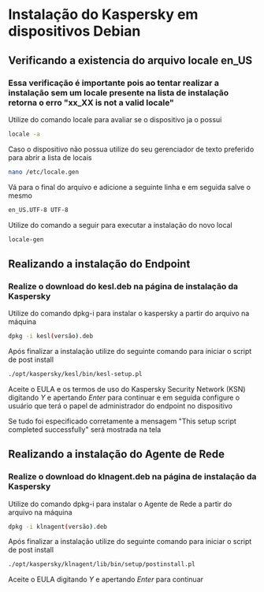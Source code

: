 # Instalação do Kaspersky em dispositivos Debian

## Verificando a existencia do arquivo locale en_US
### Essa verificação é importante pois ao tentar realizar a instalação sem um locale presente na lista de instalação retorna o erro "xx_XX is not a valid locale"

Utilize do comando locale para avaliar se o dispositivo ja o possui

```bash
locale -a
```

Caso o dispositivo não possua utilize do seu gerenciador de texto preferido para abrir a lista de locais

```bash
nano /etc/locale.gen
```
Vá para o final do arquivo e adicione a seguinte linha e em seguida salve o mesmo

```bash
en_US.UTF-8 UTF-8
```

Utilize do comando a seguir para executar a instalação do novo local

```bash
locale-gen
```
## Realizando a instalação do Endpoint
### Realize o download do kesl.deb na página de instalação da Kaspersky

Utilize do comando dpkg-i para instalar o kaspersky a partir do arquivo na máquina

```bash
dpkg -i kesl(versão).deb
```

Após finalizar a instalação utilize do seguinte comando para iniciar o script de post install
```bash
./opt/kaspersky/kesl/bin/kesl-setup.pl
```
Aceite o EULA e os termos de uso do Kaspersky Security Network (KSN) digitando *Y* e apertando *Enter* para continuar e em seguida configure o usuário que terá o papel de administrador do endpoint no dispositivo

Se tudo foi especificado corretamente a mensagem "This setup script completed successfully" será mostrada na tela

## Realizando a instalação do Agente de Rede
### Realize o download do klnagent.deb na página de instalação da Kaspersky
Utilize do comando dpkg-i para instalar o Agente de Rede a partir do arquivo na máquina

```bash
dpkg -i klnagent(versão).deb
```

Após finalizar a instalação utilize do seguinte comando para iniciar o script de post install
```bash
./opt/kaspersky/klnagent/lib/bin/setup/postinstall.pl
```

Aceite o EULA digitando *Y* e apertando *Enter* para continuar
